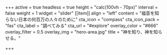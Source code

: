+++
active = true
headless = true
height = "calc(100vh - 70px)"
interval = false
weight = 1
widget = "slider"
[[item]]
align = "left"
content = "福音を知らない日本の何百万の人々のために"
cta_icon = "compass"
cta_icon_pack = "fas"
cta_label = "調べてみる"
cta_url = "#explore"
overlay_color = "#666"
overlay_filter = 0.5
overlay_img = "hero-area.jpg"
title = "神を知り、神を知らせる。"

+++
